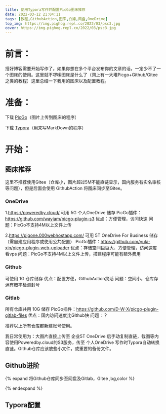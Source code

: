 ```yaml
---
title: 使用Typora写作并配置PicGo图床推荐
date: 2022-03-12 21:04:11
tags: [教程,GithubAction,图床,白嫖,网盘,OneDrive]
top_img: https://img.pighog.repl.co/2022/03/psc3.jpg
cover: https://img.pighog.repl.co/2022/03/psc3.jpg
---
```

# 前言：
搭好博客需要开始写作了，如果你想在多个平台发布你的文章的话，一定少不了一个图床的使用。这里就不啰嗦图床是什么了（网上有一大堆Picgo+Github/Gitee之类的教程）这里总结一下我用的图床以及配置教程。

# 准备：

下载 [PicGo](https://picgo.github.io/PicGo-Doc/zh/)（图片上传到图床的程序）

下载 [Typora](https://typora.io/)（用来写MarkDown的程序） 

# 开始：

## 图床推荐

这里不推荐使用Gitee（仓库小，图片超过5M不能直链显示，国内服务有实名审核等问题），但是后面会使用 GithubAction 将图床同步至Gitee。

### OneDrive 

1.https://poweredby.cloud/ 
可用 5G 个人OneDrive 储存
PicGo插件：https://github.com/wayjam/picgo-plugin-s3
优点：方便管理，访问快速
问题：PicGo不支持4M以上文件上传

2.https://pigone.000webhostapp.com/
可用 5T OneDrive For Business 储存
（需自建应用程序或使用公共配置）
PicGo插件：https://github.com/yuki-xin/picgo-plugin-web-uploader
优点：存储空间巨巨大，方便管理，访问速度看vps
问题：PicGo不支持4M以上文件上传，搭建程序可能有额外费用

### Github
可使用 1G 仓库储存
优点：配置方便，GithubAction灵活
问题：空间小，仓库存满有概率检测封号

### Gitlab
所有仓库共用 10G 储存
PicGo插件：https://github.com/D-W-X/picgo-plugin-gitlab-files
优点：国内访问速度比Github快
问题：？

推荐以上所有仓库都新建账号使用。

我日常使用为：大图片直接上传至 企业5T OneDrive 后手动复制直链，截图等内容使用Poweredby.cloud的S3服务，传至 个人OneDrive 写作时Typora自动转换直链。Github仓库应该放些小文件，或重要的备份文件。

## Github进阶

{% expand  将Github仓库同步至网盘及Gitlab，Gitee ,bg,color %}



{% endexpand %}

## Typora配置
